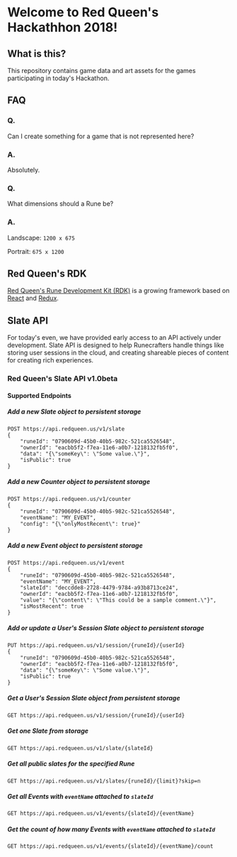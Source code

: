 # Welcome to Red Queen's Hackathhon 2018!

## What is this?

This repository contains game data and art assets for the games participating in today's Hackathon.

## FAQ

### Q.
Can I create something for a game that is not represented here?
### A.
Absolutely.

### Q.
What dimensions should a Rune be?
### A.
Landscape: `1200 x 675`

Portrait: `675 x 1200`

## Red Queen's RDK

[Red Queen's Rune Development Kit (RDK)](https://github.com/RedQueenUS/RDK) is a growing framework based on [React](https://reactjs.org/) and [Redux](https://redux.js.org/).


## Slate API

For today's even, we have provided early access to an API actively under development. Slate API is designed to help Runecrafters handle things like storing user sessions in the cloud, and creating shareable pieces of content for creating rich experiences.

### Red Queen's Slate API v1.0beta

#### Supported Endpoints

##### Add a new Slate object to persistent storage

```http
POST https://api.redqueen.us/v1/slate
{
    "runeId": "0790609d-45b0-40b5-982c-521ca5526548",
    "ownerId": "eacbb5f2-f7ea-11e6-a0b7-1218132fb5f0",
    "data": "{\"someKey\": \"Some value.\"}",
    "isPublic": true
}
```

##### Add a new Counter object to persistent storage

```http
POST https://api.redqueen.us/v1/counter
{
    "runeId": "0790609d-45b0-40b5-982c-521ca5526548",
    "eventName": "MY_EVENT",
    "config": "{\"onlyMostRecent\": true}"
}
```

##### Add a new Event object to persistent storage

```http
POST https://api.redqueen.us/v1/event
{
    "runeId": "0790609d-45b0-40b5-982c-521ca5526548",
    "eventName": "MY_EVENT",
    "slateId": "deccdde8-2728-4479-9784-a93b8713ce24",
    "ownerId": "eacbb5f2-f7ea-11e6-a0b7-1218132fb5f0",
    "value": "{\"content\": \"This could be a sample comment.\"}",
    "isMostRecent": true
}
```

##### Add or update a User's Session Slate object to persistent storage

```http
PUT https://api.redqueen.us/v1/session/{runeId}/{userId}
{
    "runeId": "0790609d-45b0-40b5-982c-521ca5526548",
    "ownerId": "eacbb5f2-f7ea-11e6-a0b7-1218132fb5f0",
    "data": "{\"someKey\": \"Some value.\"}",
    "isPublic": true
}
```

##### Get a User's Session Slate object from persistent storage

```http
GET https://api.redqueen.us/v1/session/{runeId}/{userId}
```

##### Get one Slate from storage

```http
GET https://api.redqueen.us/v1/slate/{slateId}
```

##### Get all public slates for the specified Rune

```http
GET https://api.redqueen.us/v1/slates/{runeId}/{limit}?skip=n
```

##### Get all Events with `eventName` attached to `slateId`

```http
GET https://api.redqueen.us/v1/events/{slateId}/{eventName}
```

##### Get the count of how many Events with `eventName` attached to `slateId`

```http
GET https://api.redqueen.us/v1/events/{slateId}/{eventName}/count
```

